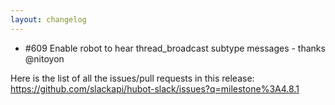 ```yaml
---
layout: changelog
---
```


* #609 Enable robot to hear thread_broadcast subtype messages - thanks @nitoyon

Here is the list of all the issues/pull requests in this release: https://github.com/slackapi/hubot-slack/issues?q=milestone%3A4.8.1